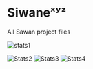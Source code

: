 # Siwaneˣʸᶻ
All Sawan project files

![stats1](https://github-readme-stats.vercel.app/api?username=elhizazi1&theme=radical&show_icons=true&count_private=true)

![Stats2](https://github-profile-summary-cards.vercel.app/api/cards/repos-per-language?username=elhizazi1&theme=solarized_dark)
![Stats3](https://github-profile-summary-cards.vercel.app/api/cards/most-commit-language?username=elhizazi1&theme=solarized_dark)
![Stats4](https://github-profile-summary-cards.vercel.app/api/cards/profile-details?username=elhizazi1&theme=solarized_dark)
